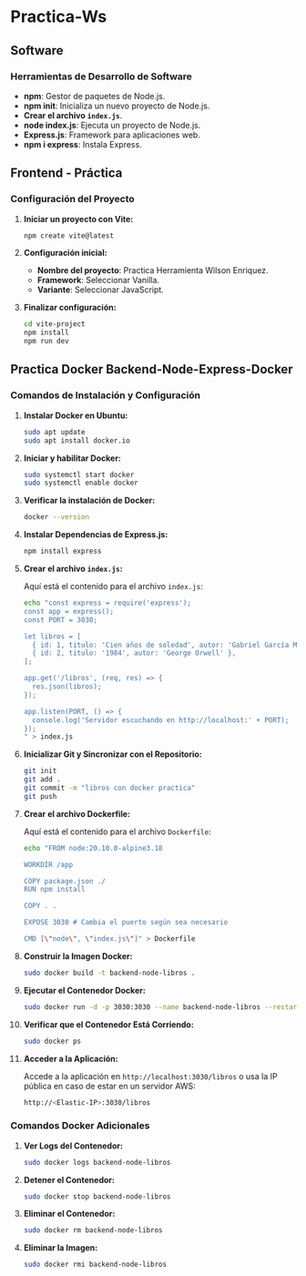 # Practica-Ws

## Software

### Herramientas de Desarrollo de Software

- **npm**: Gestor de paquetes de Node.js.
- **npm init**: Inicializa un nuevo proyecto de Node.js.
- **Crear el archivo `index.js`**.
- **node index.js**: Ejecuta un proyecto de Node.js.
- **Express.js**: Framework para aplicaciones web.
- **npm i express**: Instala Express.

## Frontend - Práctica

### Configuración del Proyecto

1. **Iniciar un proyecto con Vite:**

    ```bash
    npm create vite@latest
    ```

2. **Configuración inicial:**

    - **Nombre del proyecto**: Practica Herramienta Wilson Enriquez.
    - **Framework**: Seleccionar Vanilla.
    - **Variante**: Seleccionar JavaScript.

3. **Finalizar configuración:**

    ```bash
    cd vite-project
    npm install
    npm run dev
    ```

## Practica Docker Backend-Node-Express-Docker

### Comandos de Instalación y Configuración

1. **Instalar Docker en Ubuntu:**

    ```bash
    sudo apt update
    sudo apt install docker.io
    ```

2. **Iniciar y habilitar Docker:**

    ```bash
    sudo systemctl start docker
    sudo systemctl enable docker
    ```

3. **Verificar la instalación de Docker:**

    ```bash
    docker --version
    ```

4. **Instalar Dependencias de Express.js:**

    ```bash
    npm install express
    ```

5. **Crear el archivo `index.js`:**

    Aquí está el contenido para el archivo `index.js`:

    ```bash
    echo "const express = require('express');
    const app = express();
    const PORT = 3030;

    let libros = [
      { id: 1, titulo: 'Cien años de soledad', autor: 'Gabriel García Márquez' },
      { id: 2, titulo: '1984', autor: 'George Orwell' },
    ];

    app.get('/libros', (req, res) => {
      res.json(libros);
    });

    app.listen(PORT, () => {
      console.log('Servidor escuchando en http://localhost:' + PORT);
    });
    " > index.js
    ```

6. **Inicializar Git y Sincronizar con el Repositorio:**

    ```bash
    git init
    git add .
    git commit -m "libros con docker practica"
    git push
    ```

7. **Crear el archivo Dockerfile:**

    Aquí está el contenido para el archivo `Dockerfile`:

    ```bash
    echo "FROM node:20.10.0-alpine3.18

    WORKDIR /app

    COPY package.json ./ 
    RUN npm install

    COPY . .

    EXPOSE 3030 # Cambia el puerto según sea necesario

    CMD [\"node\", \"index.js\"]" > Dockerfile
    ```

8. **Construir la Imagen Docker:**

    ```bash
    sudo docker build -t backend-node-libros .
    ```

9. **Ejecutar el Contenedor Docker:**

    ```bash
    sudo docker run -d -p 3030:3030 --name backend-node-libros --restart on-failure backend-node-libros
    ```

10. **Verificar que el Contenedor Está Corriendo:**

    ```bash
    sudo docker ps
    ```

11. **Acceder a la Aplicación:**

    Accede a la aplicación en `http://localhost:3030/libros` o usa la IP pública en caso de estar en un servidor AWS:

    ```bash
    http://<Elastic-IP>:3030/libros
    ```

### Comandos Docker Adicionales

1. **Ver Logs del Contenedor:**

    ```bash
    sudo docker logs backend-node-libros
    ```

2. **Detener el Contenedor:**

    ```bash
    sudo docker stop backend-node-libros
    ```

3. **Eliminar el Contenedor:**

    ```bash
    sudo docker rm backend-node-libros
    ```

4. **Eliminar la Imagen:**

    ```bash
    sudo docker rmi backend-node-libros
    ```
